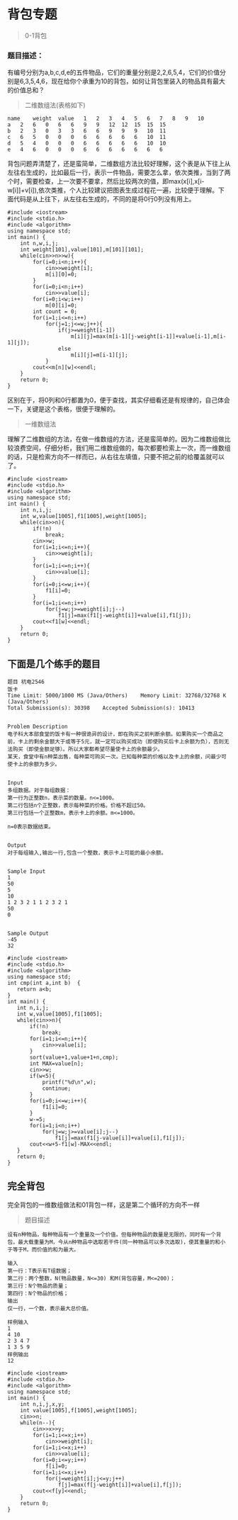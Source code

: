 # 背包专题
> 0-1背包

### 题目描述：
有编号分别为a,b,c,d,e的五件物品，它们的重量分别是2,2,6,5,4，它们的价值分别是6,3,5,4,6，现在给你个承重为10的背包，如何让背包里装入的物品具有最大的价值总和？
> 二维数组法(表格如下)
```
name	weight	value	1	2	3	4	5	6	7	8	9	10
a	2	6	0	6	6	9	9	12	12	15	15	15
b	2	3	0	3	3	6	6	9	9	9	10	11
c	6	5	0	0	0	6	6	6	6	6	10	11
d	5	4	0	0	0	6	6	6	6	6	10	10
e	4	6	0	0	0	6	6	6	6	6	6	6
```
背包问题弄清楚了，还是蛮简单，二维数组方法比较好理解，这个表是从下往上从左往右生成的，比如最后一行，表示一件物品，需要怎么拿，依次类推，当到了两个时，需要检查，上一次要不要拿，然后比较两次的值，即max(x[i],x[i-w[i]]+v[i]),依次类推，个人比较建议把图表生成过程花一遍，比较便于理解。下面代码是从上往下，从左往右生成的，不同的是将0行0列没有用上。
```
#include <iostream>
#include <stdio.h>
#include <algorithm>
using namespace std;
int main() {
	int n,w,i,j;
	int weight[101],value[101],m[101][101];
	while(cin>>n>>w){
		for(i=0;i<n;i++){
			cin>>weight[i];
			m[i][0]=0;
		}
		for(i=0;i<n;i++)
			cin>>value[i];
		for(i=0;i<w;i++)
			m[0][i]=0;
		int count = 0;
		for(i=1;i<=n;i++)
			for(j=1;j<=w;j++){
				if(j>=weight[i-1])
					m[i][j]=max(m[i-1][j-weight[i-1]]+value[i-1],m[i-1][j]);
				else
					m[i][j]=m[i-1][j];
			}
		cout<<m[n][w]<<endl;
	}
	return 0;
}
```
区别在于，将0列和0行都置为0，便于查找，其实仔细看还是有规律的，自己体会一下，关键是这个表格，很便于理解的。

> 一维数组法


理解了二维数组的方法，在做一维数组的方法，还是蛮简单的。因为二维数组做比较浪费空间，仔细分析，我们用二维数组做的，每次都要检索上一次，而一维数组的话，只是检索方向不一样而已，从右往左填值，只要不把之前的给覆盖就可以了。
```
#include <iostream>
#include <stdio.h>
#include <algorithm>
using namespace std;
int main() {
	int n,i,j;
	int w,value[1005],f1[1005],weight[1005];
	while(cin>>n){
		if(!n)
			break;
		cin>>w;
		for(i=1;i<=n;i++){
			cin>>weight[i];
		}
		for(i=1;i<=n;i++){
			cin>>value[i];
		}
		for(i=0;i<=w;i++){
			f1[i]=0;
		}
		for(i=1;i<=n;i++)
			for(j=w;j>=weight[i];j--)
				f1[j]=max(f1[j-weight[i]]+value[i],f1[j]);
		cout<<f1[w]<<endl;
	}
	return 0;
}
```
## 下面是几个练手的题目
```
题目 杭电2546
饭卡
Time Limit: 5000/1000 MS (Java/Others)    Memory Limit: 32768/32768 K (Java/Others)
Total Submission(s): 30398    Accepted Submission(s): 10413


Problem Description
电子科大本部食堂的饭卡有一种很诡异的设计，即在购买之前判断余额。如果购买一个商品之前，卡上的剩余金额大于或等于5元，就一定可以购买成功（即使购买后卡上余额为负），否则无法购买（即使金额足够）。所以大家都希望尽量使卡上的余额最少。
某天，食堂中有n种菜出售，每种菜可购买一次。已知每种菜的价格以及卡上的余额，问最少可使卡上的余额为多少。
 

Input
多组数据。对于每组数据：
第一行为正整数n，表示菜的数量。n<=1000。
第二行包括n个正整数，表示每种菜的价格。价格不超过50。
第三行包括一个正整数m，表示卡上的余额。m<=1000。

n=0表示数据结束。
 

Output
对于每组输入,输出一行,包含一个整数，表示卡上可能的最小余额。
 

Sample Input
1
50
5
10
1 2 3 2 1 1 2 3 2 1
50
0
 

Sample Output
-45
32
```
 ```
#include <iostream>
#include <stdio.h>
#include <algorithm>
using namespace std;
int cmp(int a,int b)  {  
    return a<b;  
}
int main() {
	int n,i,j;
	int w,value[1005],f1[1005];
	while(cin>>n){
		if(!n)
			break;
		for(i=1;i<=n;i++){
			cin>>value[i];
		}
		sort(value+1,value+1+n,cmp);  
        int MAX=value[n]; 
		cin>>w;
		if(w<5){  
            printf("%d\n",w);  
            continue;  
        } 
		for(i=0;i<=w;i++){
			f1[i]=0;
		}
		w-=5;
		for(i=1;i<n;i++)
			for(j=w;j>=value[i];j--)
				f1[j]=max(f1[j-value[i]]+value[i],f1[j]);
		cout<<w+5-f1[w]-MAX<<endl;
	}
	return 0;
}

```
## 完全背包
完全背包的一维数组做法和01背包一样，这是第二个循环的方向不一样

> 题目描述

```
设有n种物品，每种物品有一个重量及一个价值。但每种物品的数量是无限的，同时有一个背包，最大载重量为M，今从n种物品中选取若干件(同一种物品可以多次选取)，使其重量的和小于等于M，而价值的和为最大。
 
输入
第一行：T表示有T组数据；
第二行：两个整数，N(物品数量，N<=30) 和M(背包容量，M<=200)；
第三行：N个物品的质量；
第四行：N个物品的价格； 
输出
仅一行，一个数，表示最大总价值。
 
样例输入
1
4 10
2 3 4 7
1 3 5 9
样例输出
12
```
```
#include <iostream>
#include <stdio.h>
#include <algorithm>
using namespace std;
int main() {
	int n,i,j,x,y;
	int value[1005],f[1005],weight[1005];
	cin>>n;
	while(n--){
		cin>>x>>y;
		for(i=1;i<=x;i++)
			cin>>weight[i];
		for(i=1;i<=x;i++)
			cin>>value[i];
		for(i=0;i<=y;i++)
			f[i]=0;
		for(i=1;i<=x;i++)
			for(j=weight[i];j<=y;j++)
				f[j]=max(f[j-weight[i]]+value[i],f[j]);
		cout<<f[y]<<endl;
	}
	return 0;
}
```
